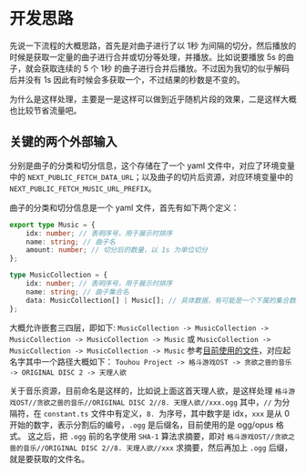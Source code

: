 # 开发思路

先说一下流程的大概思路，首先是对曲子进行了以 1秒 为间隔的切分，然后播放的时候是获取一定量的曲子进行合并或切分等处理，并播放。比如说要播放 5s 的曲子，就会获取连续的 5 个 1秒 的曲子进行合并后播放。不过因为我切的似乎解码后并没有 1s 因此有时候会多获取一个，不过结果的秒数是不变的。

为什么是这样处理，主要是一是这样可以做到近乎随机片段的效果，二是这样大概也比较节省流量吧。

## 关键的两个外部输入

分别是曲子的分类和切分信息，这个存储在了一个 yaml 文件中，对应了环境变量中的 `NEXT_PUBLIC_FETCH_DATA_URL`；以及曲子的切片后资源，对应环境变量中的 `NEXT_PUBLIC_FETCH_MUSIC_URL_PREFIX`。

曲子的分类和切分信息是一个 yaml 文件，首先有如下两个定义：
```typescript
export type Music = {
    idx: number; // 表明序号，用于展示时排序
    name: string; // 曲子名
    amount: number; // 切分后的数量，以 1s 为单位切分
};

type MusicCollection = {
    idx: number; // 表明序号，用于展示时排序
    name: string; // 曲子集合名
    data: MusicCollection[] | Music[]; // 具体数据，有可能是一个下属的集合数组，也有可能是一个 Music 数组
};
```

大概允许嵌套三四层，即如下:
`MusicCollection -> MusicCollection -> MusicCollection -> MusicCollection -> Music`
或
`MusicCollection -> MusicCollection -> MusicCollection -> Music`
参考[目前使用的文件](./musicData.yaml)，对应起名字其中一个路径大概如下：
`Touhou Project -> 格斗游戏OST -> 贪欲之兽的音乐 -> ORIGINAL DISC 2 -> 天理人欲`

关于音乐资源，目前命名是这样的，比如说上面这首天理人欲，是这样处理
`格斗游戏OST//贪欲之兽的音乐//ORIGINAL DISC 2//8. 天理人欲//xxx.ogg`
其中，`//` 为分隔符，在 `constant.ts` 文件中有定义，`8. `为序号，其中数字是 idx，`xxx` 是从 0 开始的数字，表示分割后的编号，`.ogg` 是后缀名，目前使用的是 ogg/opus 格式。
这之后，把 `.ogg` 前的名字使用 `SHA-1` 算法求摘要，即对 `格斗游戏OST//贪欲之兽的音乐//ORIGINAL DISC 2//8. 天理人欲//xxx` 求摘要，然后再加上 `.ogg` 后缀，就是要获取的文件名。
